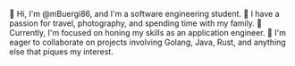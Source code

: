 👋 Hi, I'm @mBuergi86, and I'm a software engineering student.
👀 I have a passion for travel, photography, and spending time with my family.
🌱 Currently, I'm focused on honing my skills as an application engineer.
💞️ I'm eager to collaborate on projects involving Golang, Java, Rust, and anything else that piques my interest.

<!---
mBuergi86/mBuergi86 is a ✨ special ✨ repository because its `README.md` (this file) appears on your GitHub profile.
You can click the Preview link to take a look at your changes.
--->
